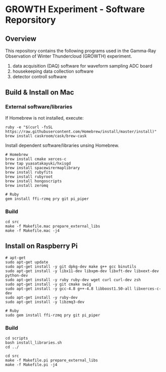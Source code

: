 # GROWTH Experiment - Software Reporsitory

## Overview
This repository contains the following programs used in the Gamma-Ray Observation of Winter Thundercloud (GROWTH) experiment.

1. data acquisition (DAQ) software for waveform sampling ADC board
2. housekeeping data collection software
3. detector controll software

## Build & Install on Mac

### External software/libraries
If Homebrew is not installed, execute:
```
ruby -e "$(curl -fsSL https://raw.githubusercontent.com/Homebrew/install/master/install)"
brew install caskroom/cask/brew-cask
```

Install dependent software/libraries unsing Homebrew.

```
# Homebrew
brew install cmake xerces-c
brew tap yuasatakayuki/hxisgd
brew install spacewirermaplibrary
brew install rubyfits
brew install rubyroot
brew install hongoscripts
brew install zeromq

# Ruby
gem install ffi-rzmq pry git pi_piper
```

### Build

```
cd src
make -f Makefile.mac prepare_external_libs
make -f Makefile.mac -j4
```

## Install on Raspberry Pi

```
# apt-get
sudo apt-get update
sudo apt-get install -y git dpkg-dev make g++ gcc binutils 
sudo apt-get install -y libx11-dev libxpm-dev libxft-dev libxext-dev python-dev
sudo apt-get install -y ruby ruby-dev wget curl curl-dev zsh
sudo apt-get install -y git cmake swig
sudo apt-get install -y gcc-4.8 g++-4.8 libboost1.50-all libxerces-c-dev
sudo apt-get install -y ruby-dev
sudo apt-get install -y libzmq3-dev

# Ruby
sudo gem install ffi-rzmq pry git pi_piper
```

### Build

```
cd scripts
bash install_libraries.sh
cd ../

cd src
make -f Makefile.pi prepare_external_libs
make -f Makefile.pi -j4
```
